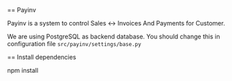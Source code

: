 == Payinv

Payinv is a system to control Sales <-> Invoices And Payments for Customer.


We are using PostgreSQL as backend database. You should change this in configuration file `src/payinv/settings/base.py`


== Install dependencies

npm install


